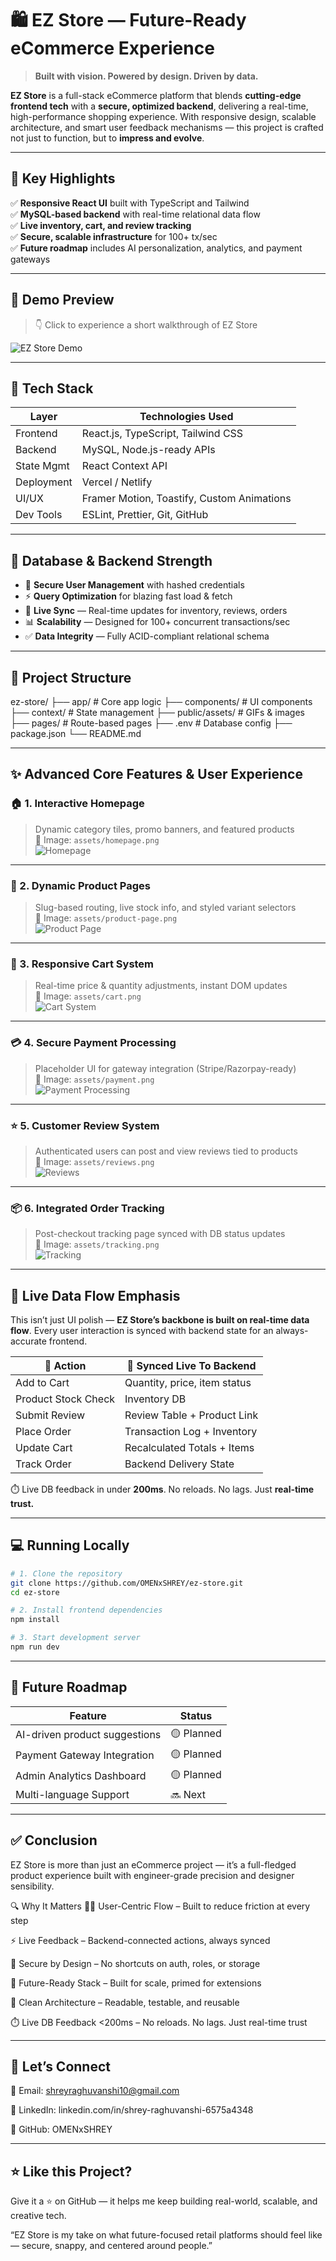 # 🛍️ EZ Store — Future-Ready eCommerce Experience

> **Built with vision. Powered by design. Driven by data.**

**EZ Store** is a full-stack eCommerce platform that blends **cutting-edge frontend tech** with a **secure, optimized backend**, delivering a real-time, high-performance shopping experience. With responsive design, scalable architecture, and smart user feedback mechanisms — this project is crafted not just to function, but to **impress and evolve**.

---

## 🚀 Key Highlights

✅ **Responsive React UI** built with TypeScript and Tailwind  
✅ **MySQL-based backend** with real-time relational data flow  
✅ **Live inventory, cart, and review tracking**  
✅ **Secure, scalable infrastructure** for 100+ tx/sec  
✅ **Future roadmap** includes AI personalization, analytics, and payment gateways

---

## 🎥 Demo Preview

> 👇 Click to experience a short walkthrough of EZ Store

![EZ Store Demo](public/assets/Demo.gif)

---

## 🧰 Tech Stack

| Layer         | Technologies Used                              |
|---------------|------------------------------------------------|
| Frontend      | React.js, TypeScript, Tailwind CSS             |
| Backend       | MySQL, Node.js-ready APIs                      |
| State Mgmt    | React Context API                              |
| Deployment    | Vercel / Netlify                               |
| UI/UX         | Framer Motion, Toastify, Custom Animations     |
| Dev Tools     | ESLint, Prettier, Git, GitHub                  |

---

## 🧱 Database & Backend Strength

- 🔐 **Secure User Management** with hashed credentials  
- ⚡ **Query Optimization** for blazing fast load & fetch  
- 🔄 **Live Sync** — Real-time updates for inventory, reviews, orders  
- 📊 **Scalability** — Designed for 100+ concurrent transactions/sec  
- ✅ **Data Integrity** — Fully ACID-compliant relational schema

---

## 📂 Project Structure

ez-store/
├── app/ # Core app logic
├── components/ # UI components
├── context/ # State management
├── public/assets/ # GIFs & images
├── pages/ # Route-based pages
├── .env # Database config
├── package.json
└── README.md


---

## ✨ Advanced Core Features & User Experience

### 🏠 1. Interactive Homepage  
> Dynamic category tiles, promo banners, and featured products  
📍 Image: `assets/homepage.png`  
![Homepage](public/assets/homepage.png)

---

### 🧾 2. Dynamic Product Pages  
> Slug-based routing, live stock info, and styled variant selectors  
📍 Image: `assets/product-page.png`  
![Product Page](public/assets/product-page.png)

---

### 🛒 3. Responsive Cart System  
> Real-time price & quantity adjustments, instant DOM updates  
📍 Image: `assets/cart.png`  
![Cart System](public/assets/cart.png)

---

### 💳 4. Secure Payment Processing  
> Placeholder UI for gateway integration (Stripe/Razorpay-ready)  
📍 Image: `assets/payment.png`  
![Payment Processing](public/assets/payment.png)

---

### ⭐ 5. Customer Review System  
> Authenticated users can post and view reviews tied to products  
📍 Image: `assets/reviews.png`  
![Reviews](public/assets/reviews.png)

---

### 📦 6. Integrated Order Tracking  
> Post-checkout tracking page synced with DB status updates  
📍 Image: `assets/tracking.png`  
![Tracking](public/assets/tracking.png)

---

## 🔄 Live Data Flow Emphasis

This isn’t just UI polish — **EZ Store’s backbone is built on real-time data flow**. Every user interaction is synced with backend state for an always-accurate frontend.

| 🔧 Action               | 🔁 Synced Live To Backend    |
|------------------------|------------------------------|
| Add to Cart            | Quantity, price, item status |
| Product Stock Check    | Inventory DB                 |
| Submit Review          | Review Table + Product Link  |
| Place Order            | Transaction Log + Inventory  |
| Update Cart            | Recalculated Totals + Items  |
| Track Order            | Backend Delivery State       |

⏱️ Live DB feedback in under **200ms**. No reloads. No lags. Just **real-time trust.**

---

## 💻 Running Locally
```bash
# 1. Clone the repository
git clone https://github.com/OMENxSHREY/ez-store.git
cd ez-store

# 2. Install frontend dependencies
npm install

# 3. Start development server
npm run dev
```                                                                                                                                                                                          
---

## 🔮 Future Roadmap

| Feature                       | Status     |
| ----------------------------- | ---------- |
| AI-driven product suggestions | 🟡 Planned |
| Payment Gateway Integration   | 🟡 Planned |
| Admin Analytics Dashboard     | 🟡 Planned |
| Multi-language Support        | 🔜 Next    |

---

## ✅ Conclusion

EZ Store is more than just an eCommerce project — it’s a full-fledged product experience built with engineer-grade precision and designer sensibility.

🔍 Why It Matters
🧍‍♂️ User-Centric Flow – Built to reduce friction at every step

⚡ Live Feedback – Backend-connected actions, always synced

🔐 Secure by Design – No shortcuts on auth, roles, or storage

🚀 Future-Ready Stack – Built for scale, primed for extensions

🧠 Clean Architecture – Readable, testable, and reusable

⏱️ Live DB Feedback <200ms – No reloads. No lags. Just real-time trust

---


## 🤝 Let’s Connect
📧 Email: shreyraghuvanshi10@gmail.com

🔗 LinkedIn: linkedin.com/in/shrey-raghuvanshi-6575a4348

🐙 GitHub: OMENxSHREY


---

## ⭐ Like this Project?
Give it a ⭐ on GitHub — it helps me keep building real-world, scalable, and creative tech.

“EZ Store is my take on what future-focused retail platforms should feel like — secure, snappy, and centered around people.”
